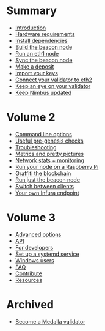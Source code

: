 # Summary
- [Introduction](./intro.md)
- [Hardware requirements]()
- [Install dependencies](./install.md)
- [Build the beacon node](./build.md)
- [Run an eth1 node](./eth1.md)
- [Sync the beacon node](./start-syncing.md)
- [Make a deposit](./deposit.md)
- [Import your keys](./keys.md)
- [Connect your validator to eth2](./connect-eth2.md)
- [Keep an eye on your validator](./keep-an-eye.md)
- [Keep Nimbus updated](./keep-updated.md)
# Volume 2
- [Command line options](./options.md)
- [Useful pre-genesis checks]()
- [Troubleshooting](./troubleshooting.md)
- [Metrics and pretty pictures](./metrics-pretty-pictures.md)
- [Network stats + monitoring](./eth2-stats.md)
- [Run your node on a Raspberry Pi](./pi-guide.md)
- [Graffiti the blockchain](./graffiti.md)
- [Run just the beacon node]()
- [Switch between clients]()
- [Your own Infura endpoint](infura-guide.md)
# Volume 3
- [Advanced options](./advanced.md)
- [API](./api.md)
- [For developers](./developers.md)
- [Set up a systemd service](./beacon-node-systemd.md)
- [Windows users]()
- [FAQ](./faq.md)
- [Contribute](./contribute.md)
- [Resources](./resources.md)
# Archived
- [Become a Medalla validator](./medalla.md)

